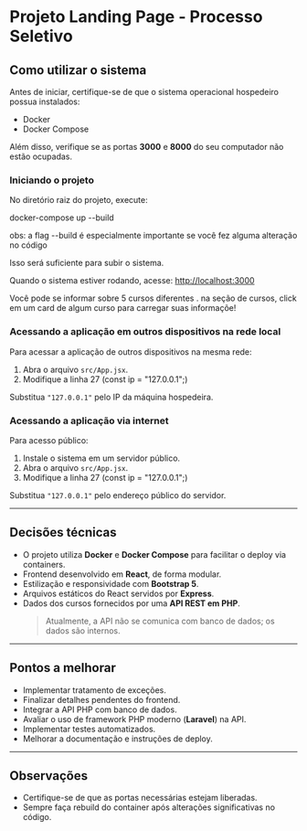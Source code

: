 # Projeto Landing Page - Processo Seletivo

## Como utilizar o sistema

Antes de iniciar, certifique-se de que o sistema operacional hospedeiro possua instalados:

- Docker
- Docker Compose

Além disso, verifique se as portas **3000** e **8000** do seu computador não estão ocupadas.

### Iniciando o projeto

No diretório raiz do projeto, execute:

docker-compose up --build

obs: a flag --build é especialmente importante se você fez alguma alteração no código

Isso será suficiente para subir o sistema.

Quando o sistema estiver rodando, acesse: [http://localhost:3000](http://localhost:3000)

Você pode se informar sobre 5 cursos diferentes . na seção de cursos, click em um card de algum curso para carregar suas informaçõe!

### Acessando a aplicação em outros dispositivos na rede local

Para acessar a aplicação de outros dispositivos na mesma rede:

1. Abra o arquivo `src/App.jsx`.
2. Modifique a linha 27 (const ip = "127.0.0.1";)


Substitua `"127.0.0.1"` pelo IP da máquina hospedeira.

### Acessando a aplicação via internet

Para acesso público:

1. Instale o sistema em um servidor público.
2. Abra o arquivo `src/App.jsx`.
3. Modifique a linha 27 (const ip = "127.0.0.1";)

Substitua `"127.0.0.1"` pelo endereço público do servidor.

---

## Decisões técnicas

- O projeto utiliza **Docker** e **Docker Compose** para facilitar o deploy via containers.
- Frontend desenvolvido em **React**, de forma modular.
- Estilização e responsividade com **Bootstrap 5**.
- Arquivos estáticos do React servidos por **Express**.
- Dados dos cursos fornecidos por uma **API REST em PHP**.  
  > Atualmente, a API não se comunica com banco de dados; os dados são internos.

---

## Pontos a melhorar

- Implementar tratamento de exceções.
- Finalizar detalhes pendentes do frontend.
- Integrar a API PHP com banco de dados.
- Avaliar o uso de framework PHP moderno (**Laravel**) na API.
- Implementar testes automatizados.
- Melhorar a documentação e instruções de deploy.

---

## Observações

- Certifique-se de que as portas necessárias estejam liberadas.
- Sempre faça rebuild do container após alterações significativas no código.
